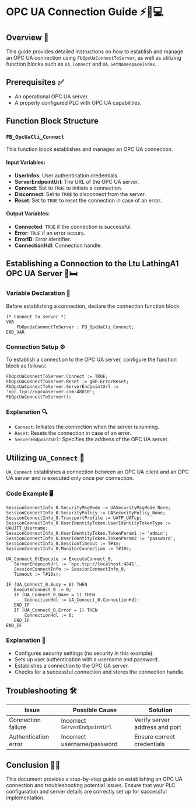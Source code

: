 # OPC UA Connection Guide ⚡🔧💻

## Overview 🚀

This guide provides detailed instructions on how to establish and manage an OPC UA connection using `FbOpcUaConnectToServer`, as well as utilizing function blocks such as `UA_Connect` and `UA_GetNamespaceIndex`.

## Prerequisites ✅

- An operational OPC UA server.
- A properly configured PLC with OPC UA capabilities.

## Function Block Structure

### `FB_OpcUaCli_Connect`

This function block establishes and manages an OPC UA connection.

#### Input Variables:
- **UserInfos**: User authentication credentials.
- **ServerEndpointUrl**: The URL of the OPC UA server.
- **Connect**: Set to `TRUE` to initiate a connection.
- **Disconnect**: Set to `TRUE` to disconnect from the server.
- **Reset**: Set to `TRUE` to reset the connection in case of an error.

#### Output Variables:
- **Connected**: `TRUE` if the connection is successful.
- **Error**: `TRUE` if an error occurs.
- **ErrorID**: Error identifier.
- **ConnectionHdl**: Connection handle.

## Establishing a Connection to the Ltu LathingA1 OPC UA Server 📎🛏

### Variable Declaration 📝

Before establishing a connection, declare the connection function block:

```structured-text
(* Connect to server *)
VAR
    FbOpcUaConnectToServer : FB_OpcUaCli_Connect;
END_VAR
```

### Connection Setup ⚙️

To establish a connection to the OPC UA server, configure the function block as follows:

```structured-text
FbOpcUaConnectToServer.Connect := TRUE;
FbOpcUaConnectToServer.Reset := gBP.ErrorReset;
FbOpcUaConnectToServer.ServerEndpointUrl := 'opc.tcp://opcuaserver.com:48010';
FbOpcUaConnectToServer();
```

### Explanation 🔍

- `Connect`: Initiates the connection when the server is running.
- `Reset`: Resets the connection in case of an error.
- `ServerEndpointUrl`: Specifies the address of the OPC UA server.

## Utilizing `UA_Connect` 🔌

`UA_Connect` establishes a connection between an OPC UA client and an OPC UA server and is executed only once per connection.

### Code Example 🖥️

```structured-text
SessionConnectInfo_0.SecurityMsgMode := UASecurityMsgMode_None;
SessionConnectInfo_0.SecurityPolicy := UASecurityPolicy_None;
SessionConnectInfo_0.TransportProfile := UATP_UATcp;
SessionConnectInfo_0.UserIdentityToken.UserIdentityTokenType := UAUITT_Username;
SessionConnectInfo_0.UserIdentityToken.TokenParam1 := 'admin';
SessionConnectInfo_0.UserIdentityToken.TokenParam2 := 'password';
SessionConnectInfo_0.SessionTimeout := T#1m;
SessionConnectInfo_0.MonitorConnection := T#10s;

UA_Connect_0(Execute := ExecuteConnect_0,
   ServerEndpointUrl := 'opc.tcp://localhost:4841',
   SessionConnectInfo := SessionConnectInfo_0,
   Timeout := T#10s);

IF (UA_Connect_0.Busy = 0) THEN
   ExecuteConnect_0 := 0;
   IF (UA_Connect_0.Done = 1) THEN
       ConnectionHdl := UA_Connect_0.ConnectionHdl;
   END_IF
   IF (UA_Connect_0.Error = 1) THEN
       ConnectionHdl := 0;
   END_IF
END_IF
```

### Explanation 🤨

- Configures security settings (no security in this example).
- Sets up user authentication with a username and password.
- Establishes a connection to the OPC UA server.
- Checks for a successful connection and stores the connection handle.

## Troubleshooting 🛠️

| Issue                 | Possible Cause                | Solution                       |
| --------------------- | ----------------------------- | ------------------------------ |
| Connection failure    | Incorrect `ServerEndpointUrl` | Verify server address and port |
| Authentication error  | Incorrect username/password   | Ensure correct credentials     |

## Conclusion 🎯💪

This document provides a step-by-step guide on establishing an OPC UA connection and troubleshooting potential issues. Ensure that your PLC configuration and server details are correctly set up for successful implementation.

